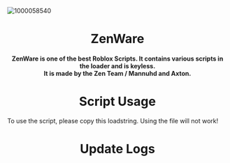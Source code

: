 ![1000058540](https://github.com/user-attachments/assets/1412e580-66a5-47e8-8e04-fb8802c5fbaa)

<h1 align="center">ZenWare</h1>
<h4 align="center"><b>ZenWare</b> is one of the best Roblox Scripts. It contains various scripts in the loader and is keyless.
<br>
It is made by the Zen Team / Mannuhd and Axton.
</h4>

<h1 align="center">Script Usage</h1>
To use the script, please copy this loadstring. Using the file will not work!

<h1 align="center">Update Logs</h1>
